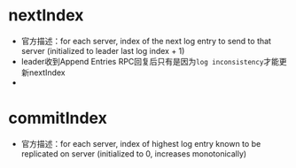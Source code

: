 # nextIndex
- 官方描述：for each server, index of the next log entry  to send to that server (initialized to leader last log index + 1)
- leader收到Append Entries RPC回复后只有是因为`log inconsistency`才能更新nextIndex
- 
# commitIndex
- 官方描述：for each server, index of highest log entry known to be replicated on server  (initialized to 0, increases monotonically)